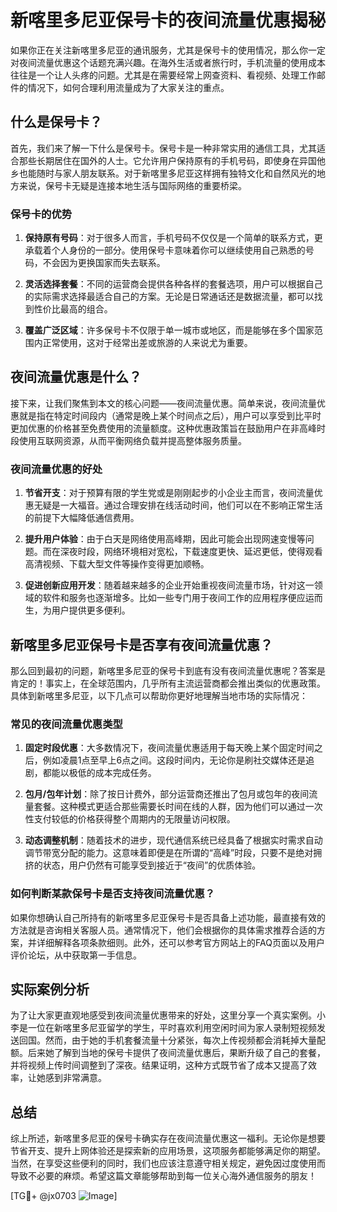 # 新喀里多尼亚保号卡的夜间流量优惠揭秘

如果你正在关注新喀里多尼亚的通讯服务，尤其是保号卡的使用情况，那么你一定对夜间流量优惠这个话题充满兴趣。在海外生活或者旅行时，手机流量的使用成本往往是一个让人头疼的问题。尤其是在需要经常上网查资料、看视频、处理工作邮件的情况下，如何合理利用流量成为了大家关注的重点。

## 什么是保号卡？

首先，我们来了解一下什么是保号卡。保号卡是一种非常实用的通信工具，尤其适合那些长期居住在国外的人士。它允许用户保持原有的手机号码，即使身在异国他乡也能随时与家人朋友联系。对于新喀里多尼亚这样拥有独特文化和自然风光的地方来说，保号卡无疑是连接本地生活与国际网络的重要桥梁。

### 保号卡的优势

1. **保持原有号码**：对于很多人而言，手机号码不仅仅是一个简单的联系方式，更承载着个人身份的一部分。使用保号卡意味着你可以继续使用自己熟悉的号码，不会因为更换国家而失去联系。
   
2. **灵活选择套餐**：不同的运营商会提供各种各样的套餐选项，用户可以根据自己的实际需求选择最适合自己的方案。无论是日常通话还是数据流量，都可以找到性价比最高的组合。

3. **覆盖广泛区域**：许多保号卡不仅限于单一城市或地区，而是能够在多个国家范围内正常使用，这对于经常出差或旅游的人来说尤为重要。

## 夜间流量优惠是什么？

接下来，让我们聚焦到本文的核心问题——夜间流量优惠。简单来说，夜间流量优惠就是指在特定时间段内（通常是晚上某个时间点之后），用户可以享受到比平时更加优惠的价格甚至免费使用的流量额度。这种优惠政策旨在鼓励用户在非高峰时段使用互联网资源，从而平衡网络负载并提高整体服务质量。

### 夜间流量优惠的好处

1. **节省开支**：对于预算有限的学生党或是刚刚起步的小企业主而言，夜间流量优惠无疑是一大福音。通过合理安排在线活动时间，他们可以在不影响正常生活的前提下大幅降低通信费用。

2. **提升用户体验**：由于白天是网络使用高峰期，因此可能会出现网速变慢等问题。而在深夜时段，网络环境相对宽松，下载速度更快、延迟更低，使得观看高清视频、下载大型文件等操作变得更加顺畅。

3. **促进创新应用开发**：随着越来越多的企业开始重视夜间流量市场，针对这一领域的软件和服务也逐渐增多。比如一些专门用于夜间工作的应用程序便应运而生，为用户提供更多便利。

## 新喀里多尼亚保号卡是否享有夜间流量优惠？

那么回到最初的问题，新喀里多尼亚的保号卡到底有没有夜间流量优惠呢？答案是肯定的！事实上，在全球范围内，几乎所有主流运营商都会推出类似的优惠政策。具体到新喀里多尼亚，以下几点可以帮助你更好地理解当地市场的实际情况：

### 常见的夜间流量优惠类型

1. **固定时段优惠**：大多数情况下，夜间流量优惠适用于每天晚上某个固定时间之后，例如凌晨1点至早上6点之间。这段时间内，无论你是刷社交媒体还是追剧，都能以极低的成本完成任务。

2. **包月/包年计划**：除了按日计费外，部分运营商还推出了包月或包年的夜间流量套餐。这种模式更适合那些需要长时间在线的人群，因为他们可以通过一次性支付较低的价格获得整个周期内的无限量访问权限。

3. **动态调整机制**：随着技术的进步，现代通信系统已经具备了根据实时需求自动调节带宽分配的能力。这意味着即便是在所谓的“高峰”时段，只要不是绝对拥挤的状态，用户仍然有可能享受到接近于“夜间”的优质体验。

### 如何判断某款保号卡是否支持夜间流量优惠？

如果你想确认自己所持有的新喀里多尼亚保号卡是否具备上述功能，最直接有效的方法就是咨询相关客服人员。通常情况下，他们会根据你的具体需求推荐合适的方案，并详细解释各项条款细则。此外，还可以参考官方网站上的FAQ页面以及用户评价论坛，从中获取第一手信息。

## 实际案例分析

为了让大家更直观地感受到夜间流量优惠带来的好处，这里分享一个真实案例。小李是一位在新喀里多尼亚留学的学生，平时喜欢利用空闲时间为家人录制短视频发送回国。然而，由于她的手机套餐流量十分紧张，每次上传视频都会消耗掉大量配额。后来她了解到当地的保号卡提供了夜间流量优惠后，果断升级了自己的套餐，并将视频上传时间调整到了深夜。结果证明，这种方式既节省了成本又提高了效率，让她感到非常满意。

## 总结

综上所述，新喀里多尼亚的保号卡确实存在夜间流量优惠这一福利。无论你是想要节省开支、提升上网体验还是探索新的应用场景，这项服务都能够满足你的期望。当然，在享受这些便利的同时，我们也应该注意遵守相关规定，避免因过度使用而导致不必要的麻烦。希望这篇文章能够帮助到每一位关心海外通信服务的朋友！

[TG💪+ @jx0703 ![Image](https://github.com/user-attachments/assets/dbca1d08-cadb-493c-b0ec-ad6f7a83f270)]